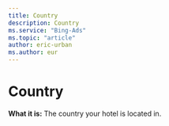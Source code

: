 ```yaml
---
title: Country
description: Country
ms.service: "Bing-Ads"
ms.topic: "article"
author: eric-urban
ms.author: eur
---
```


# Country

**What it is:**  The country your hotel is located in.


